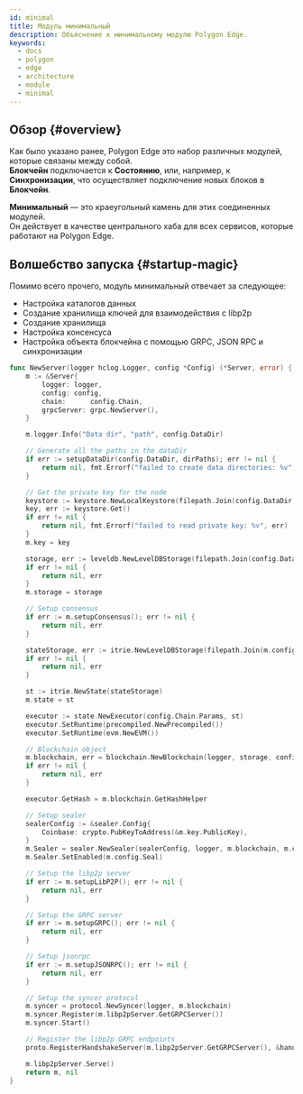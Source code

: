 ```yaml
---
id: minimal
title: Модуль минимальный
description: Объяснение к минимальному модулю Polygon Edge.
keywords:
  - docs
  - polygon
  - edge
  - architecture
  - module
  - minimal
---
```


## Обзор {#overview}

Как было указано ранее, Polygon Edge это набор различных модулей, которые связаны между собой.<br /> **Блокчейн** подключается к **Состоянию**, или, например, к **Синхронизации**, что осуществляет подключение новых блоков в **Блокчейн**.

**Минимальный** — это краеугольный камень для этих соединенных модулей. <br />Он действует в качестве центрального хаба для всех сервисов, которые работают на Polygon Edge.

## Волшебство запуска {#startup-magic}

Помимо всего прочего, модуль минимальный отвечает за следующее:
* Настройка каталогов данных
* Создание хранилища ключей для взаимодействия с libp2p
* Создание хранилища
* Настройка консенсуса
* Настройка объекта блокчейна с помощью GRPC, JSON RPC и синхронизации

````go title="minimal/server.go"
func NewServer(logger hclog.Logger, config *Config) (*Server, error) {
	m := &Server{
		logger: logger,
		config: config,
		chain:      config.Chain,
		grpcServer: grpc.NewServer(),
	}

	m.logger.Info("Data dir", "path", config.DataDir)

	// Generate all the paths in the dataDir
	if err := setupDataDir(config.DataDir, dirPaths); err != nil {
		return nil, fmt.Errorf("failed to create data directories: %v", err)
	}

	// Get the private key for the node
	keystore := keystore.NewLocalKeystore(filepath.Join(config.DataDir, "keystore"))
	key, err := keystore.Get()
	if err != nil {
		return nil, fmt.Errorf("failed to read private key: %v", err)
	}
	m.key = key

	storage, err := leveldb.NewLevelDBStorage(filepath.Join(config.DataDir, "blockchain"), logger)
	if err != nil {
		return nil, err
	}
	m.storage = storage

	// Setup consensus
	if err := m.setupConsensus(); err != nil {
		return nil, err
	}

	stateStorage, err := itrie.NewLevelDBStorage(filepath.Join(m.config.DataDir, "trie"), logger)
	if err != nil {
		return nil, err
	}

	st := itrie.NewState(stateStorage)
	m.state = st

	executor := state.NewExecutor(config.Chain.Params, st)
	executor.SetRuntime(precompiled.NewPrecompiled())
	executor.SetRuntime(evm.NewEVM())

	// Blockchain object
	m.blockchain, err = blockchain.NewBlockchain(logger, storage, config.Chain, m.consensus, executor)
	if err != nil {
		return nil, err
	}

	executor.GetHash = m.blockchain.GetHashHelper

	// Setup sealer
	sealerConfig := &sealer.Config{
		Coinbase: crypto.PubKeyToAddress(&m.key.PublicKey),
	}
	m.Sealer = sealer.NewSealer(sealerConfig, logger, m.blockchain, m.consensus, executor)
	m.Sealer.SetEnabled(m.config.Seal)

	// Setup the libp2p server
	if err := m.setupLibP2P(); err != nil {
		return nil, err
	}

	// Setup the GRPC server
	if err := m.setupGRPC(); err != nil {
		return nil, err
	}

	// Setup jsonrpc
	if err := m.setupJSONRPC(); err != nil {
		return nil, err
	}

	// Setup the syncer protocol
	m.syncer = protocol.NewSyncer(logger, m.blockchain)
	m.syncer.Register(m.libp2pServer.GetGRPCServer())
	m.syncer.Start()

	// Register the libp2p GRPC endpoints
	proto.RegisterHandshakeServer(m.libp2pServer.GetGRPCServer(), &handshakeService{s: m})

	m.libp2pServer.Serve()
	return m, nil
}
````
